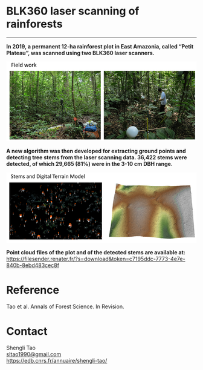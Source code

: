 # BLK360 laser scanning of rainforests

   --------------------------  
   
**In 2019, a permanent 12-ha rainforest plot in East Amazonia, called “Petit Plateau”, was scanned using two BLK360 laser scanners.** <br/>

![Field work](images/photo1.png)

**A new algorithm was then developed for extracting ground points and detecting tree stems from the laser scanning data. 36,422 stems were detected, of which 29,665 (81%) were in the 3-10 cm DBH range.** <br/>

![stems and DEM](images/photo22.png)


**Point cloud files of the plot and of the detected stems are available at:**  
https://filesender.renater.fr/?s=download&token=c7195ddc-7773-4e7e-840b-8ebd483cec8f


# Reference <br/>
Tao et al. Annals of Forest Science. In Revision.

# Contact <br/>
Shengli Tao <br/>
sltao1990@gmail.com <br/>
https://edb.cnrs.fr/annuaire/shengli-tao/

